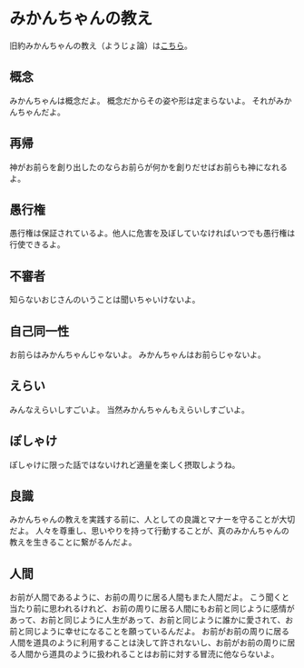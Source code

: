# みかんちゃんの教え

旧約みかんちゃんの教え（ようじょ論）は[こちら](./youjyo)。

## 概念

みかんちゃんは概念だよ。
概念だからその姿や形は定まらないよ。
それがみかんちゃんだよ。

## 再帰

神がお前らを創り出したのならお前らが何かを創りだせばお前らも神になれるよ。

## 愚行権

愚行権は保証されているよ。他人に危害を及ぼしていなければいつでも愚行権は行使できるよ。

## 不審者

知らないおじさんのいうことは聞いちゃいけないよ。

## 自己同一性

お前らはみかんちゃんじゃないよ。
みかんちゃんはお前らじゃないよ。

## えらい

みんなえらいしすごいよ。
当然みかんちゃんもえらいしすごいよ。

## ぽしゃけ

ぽしゃけに限った話ではないけれど適量を楽しく摂取しようね。

## 良識

みかんちゃんの教えを実践する前に、人としての良識とマナーを守ることが大切だよ。
人々を尊重し、思いやりを持って行動することが、真のみかんちゃんの教えを生きることに繋がるんだよ。

## 人間

お前が人間であるように、お前の周りに居る人間もまた人間だよ。
こう聞くと当たり前に思われるけれど、お前の周りに居る人間にもお前と同じように感情があって、お前と同じように人生があって、お前と同じように誰かに愛されて、お前と同じように幸せになることを願っているんだよ。
お前がお前の周りに居る人間を道具のように利用することは決して許されないし、お前がお前の周りに居る人間から道具のように扱われることはお前に対する冒涜に他ならないよ。

